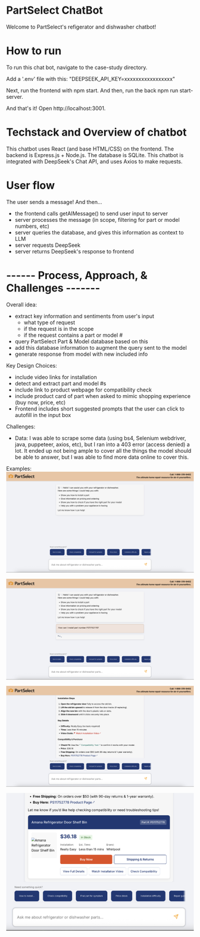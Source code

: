 # PartSelect ChatBot

Welcome to PartSelect's refigerator and dishwasher chatbot!

# How to run

To run this chat bot, navigate to the case-study directory.

Add a '.env' file with this:
"DEEPSEEK_API_KEY=xxxxxxxxxxxxxxxxx"

Next, run the frontend with npm start.
And then, run the back npm run start-server.

And that's it! Open http://localhost:3001.

# Techstack and Overview of chatbot
This chatbot uses React (and base HTML/CSS) on the frontend.  The backend is Express.js + Node.js. The database is SQLite.  This chatbot is integrated with DeepSeek's Chat API, and uses Axios to make requests.

# User flow
The user sends a message! And then...
 - the frontend calls getAIMessage() to send user input to server
 - server processes the message (in scope, filtering for part or model numbers, etc)
 - server queries the database, and gives this information as context to LLM
 - server requests DeepSeek
 - server returns DeepSeek's response to frontend


 # ------ Process, Approach, & Challenges -------
Overall idea:
- extract key information and sentiments from user's input
    - what type of request
    - if the request is in the scope
    - if the request contains a part or model #
- query PartSelect Part & Model database based on this
- add this database information to augment the query sent to the model
- generate response from model with new included info

Key Design Choices:
- include video links for installation
- detect and extract part and model #s
- include link to product webpage for compatibility check
- include product card of part when asked to mimic shopping experience (buy now, price, etc)
- Frontend includes short suggested prompts that the user can click to autofill in the input box

Challenges:
- Data: I was able to scrape some data (using bs4, Selenium webdriver, java, puppeteer, axios, etc), but I ran into a 403 error (access denied) a lot.  It ended up not being ample to cover all the things the model should be able to answer, but I was able to find more data online to cover this.

Examples:
![Screenshot of homepage](images/basepage.png)

![thinking animation](images/thinking.png)

![Full response](images/response.png)

![Product Card](images/product.png)
